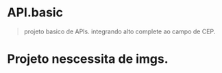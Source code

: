 # API.basic

> projeto basico de APIs.
> integrando alto complete ao campo de CEP.

# Projeto nescessita de imgs.
